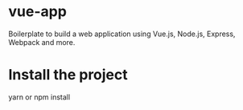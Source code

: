 # vue-app
Boilerplate to build a web application using Vue.js, Node.js, Express, Webpack and more.

# Install the project

yarn or npm install
